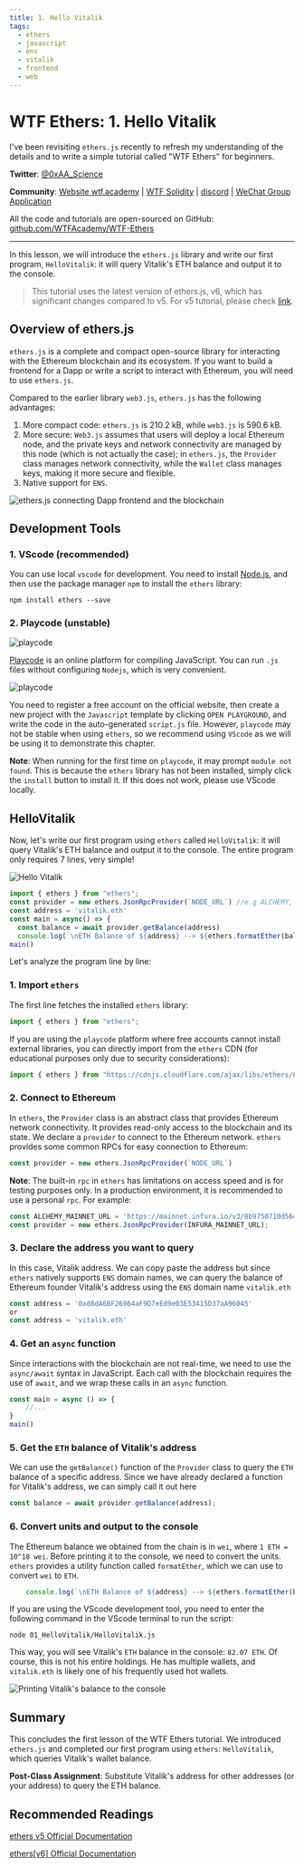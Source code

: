 ```yaml
---
title: 1. Hello Vitalik
tags:
  - ethers
  - javascript
  - ens
  - vitalik
  - frontend
  - web
---
```


# WTF Ethers: 1. Hello Vitalik

I've been revisiting `ethers.js` recently to refresh my understanding of the details and to write a simple tutorial called "WTF Ethers" for beginners.

**Twitter**: [@0xAA_Science](https://twitter.com/0xAA_Science)

**Community**: [Website wtf.academy](https://wtf.academy) | [WTF Solidity](https://github.com/AmazingAng/WTFSolidity) | [discord](https://discord.gg/5akcruXrsk) | [WeChat Group Application](https://docs.google.com/forms/d/e/1FAIpQLSe4KGT8Sh6sJ7hedQRuIYirOoZK_85miz3dw7vA1-YjodgJ-A/viewform?usp=sf_link)

All the code and tutorials are open-sourced on GitHub: [github.com/WTFAcademy/WTF-Ethers](https://github.com/WTFAcademy/WTF-Ethers)

-----

In this lesson, we will introduce the `ethers.js` library and write our first program, `HelloVitalik`: it will query Vitalik's ETH balance and output it to the console.

> This tutorial uses the latest version of ethers.js, v6, which has significant changes compared to v5. For v5 tutorial, please check [link](https://github.com/WTFAcademy/WTF-Ethers/tree/wtf-ethers-v5).

## Overview of ethers.js

`ethers.js` is a complete and compact open-source library for interacting with the Ethereum blockchain and its ecosystem. If you want to build a frontend for a Dapp or write a script to interact with Ethereum, you will need to use `ethers.js`.

Compared to the earlier library `web3.js`, `ethers.js` has the following advantages:

1. More compact code: `ethers.js` is 210.2 kB, while `web3.js` is 590.6 kB.
2. More secure: `Web3.js` assumes that users will deploy a local Ethereum node, and the private keys and network connectivity are managed by this node (which is not actually the case); in `ethers.js`, the `Provider` class manages network connectivity, while the `Wallet` class manages keys, making it more secure and flexible.
3. Native support for `ENS`.

![ethers.js connecting Dapp frontend and the blockchain](./img/1-1.png)

## Development Tools

### 1. VScode (recommended)

You can use local `vscode` for development. You need to install [Node.js](https://nodejs.org/en/download/), and then use the package manager `npm` to install the `ethers` library:

```shell
npm install ethers --save
```

### 2. Playcode (unstable)

![playcode](./img/1-2.png)

[Playcode](https://playcode.io/) is an online platform for compiling JavaScript. You can run `.js` files without configuring `Nodejs`, which is very convenient.

![playcode](./img/1-3.png)

You need to register a free account on the official website, then create a new project with the `Javascript` template by clicking `OPEN PLAYGROUND`, and write the code in the auto-generated `script.js` file. However, `playcode` may not be stable when using `ethers`, so we recommend using `VScode` as we will be using it to demonstrate this chapter. 

**Note**: When running for the first time on `playcode`, it may prompt `module not found`. This is because the `ethers` library has not been installed, simply click the `install` button to install it. If this does not work, please use VScode locally.

## HelloVitalik

Now, let's write our first program using `ethers` called `HelloVitalik`: it will query Vitalik's ETH balance and output it to the console. The entire program only requires 7 lines, very simple!

![Hello Vitalik](./img/1-4.png)

```javascript
import { ethers } from "ethers";
const provider = new ethers.JsonRpcProvider(`NODE_URL`) //e.g ALCHEMY, INFURA
const address = 'vitalik.eth'
const main = async() => {
  const balance = await provider.getBalance(address)
  console.log(`\nETH Balance of ${address} --> ${ethers.formatEther(balance)} ETH\n`)}
main()
```

Let's analyze the program line by line:

### 1. Import `ethers`

The first line fetches the installed `ethers` library:
```javascript
import { ethers } from "ethers";
```
If you are using the `playcode` platform where free accounts cannot install external libraries, you can directly import from the `ethers` CDN (for educational purposes only due to security considerations):
```javascript
import { ethers } from "https://cdnjs.cloudflare.com/ajax/libs/ethers/6.2.3/ethers.js";
```

### 2. Connect to Ethereum

In `ethers`, the `Provider` class is an abstract class that provides Ethereum network connectivity. It provides read-only access to the blockchain and its state. We declare a `provider` to connect to the Ethereum network. `ethers` provides some common RPCs for easy connection to Ethereum:

```javascript
const provider = new ethers.JsonRpcProvider(`NODE_URL`)
```

**Note**: The built-in `rpc` in `ethers` has limitations on access speed and is for testing purposes only. In a production environment, it is recommended to use a personal `rpc`. For example:

```js
const ALCHEMY_MAINNET_URL = 'https://mainnet.infura.io/v3/8b9750710d56460d940aeff47967c4ba'; //you have to sign up on ALCHEMY or INFURA to get this
const provider = new ethers.JsonRpcProvider(INFURA_MAINNET_URL);
```

### 3. Declare the address you want to query

In this case, Vitalik address. We can copy paste the address but since `ethers` natively supports `ENS` domain names, we can query the balance of Ethereum founder Vitalik's address using the `ENS` domain name `vitalik.eth`

```javascript
const address = '0xd8dA6BF26964aF9D7eEd9e03E53415D37aA96045'
or
const address = 'vitalik.eth'
```

### 4. Get an `async` function 

Since interactions with the blockchain are not real-time, we need to use the `async/await` syntax in JavaScript. Each call with the blockchain requires the use of `await`, and we wrap these calls in an `async` function.
```javascript
const main = async () => {
    //...
}
main()
```

### 5. Get the `ETH` balance of Vitalik's address

We can use the `getBalance()` function of the `Provider` class to query the `ETH` balance of a specific address. Since we have already declared a function for Vitalik's address, we can simply call it out here

```javascript
const balance = await provider.getBalance(address);
```

### 6. Convert units and output to the console

The Ethereum balance we obtained from the chain is in `wei`, where `1 ETH = 10^18 wei`. Before printing it to the console, we need to convert the units. `ethers` provides a utility function called `formatEther`, which we can use to convert `wei` to `ETH`.

```javascript
    console.log(`\nETH Balance of ${address} --> ${ethers.formatEther(balance)} ETH\n`)}
```

If you are using the VScode development tool, you need to enter the following command in the VScode terminal to run the script:
```shell
node 01_HelloVitalik/HelloVitalik.js
```
This way, you will see Vitalik's `ETH` balance in the console: `82.07 ETH`. Of course, this is not his entire holdings. He has multiple wallets, and `vitalik.eth` is likely one of his frequently used hot wallets.

![Printing Vitalik's balance to the console](./img/1-5.png)


## Summary

This concludes the first lesson of the WTF Ethers tutorial. We introduced `ethers.js` and completed our first program using `ethers`: `HelloVitalik`, which queries Vitalik's wallet balance.

**Post-Class Assignment**: Substitute Vitalik's address for other addresses (or your address) to query the ETH balance. 

## Recommended Readings

[ethers v5 Official Documentation](https://docs.ethers.io/v5/)

[ethers[v6] Official Documentation](https://docs.ethers.io/v6/)
